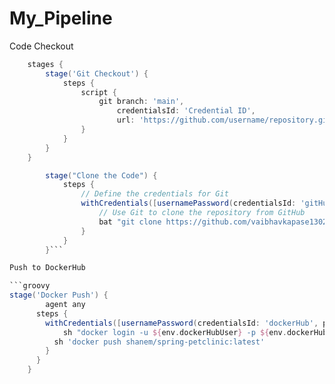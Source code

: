 # My_Pipeline

Code Checkout

```groovy
    stages {
        stage('Git Checkout') {
            steps {
                script {
                    git branch: 'main',
                        credentialsId: 'Credential ID',
                        url: 'https://github.com/username/repository.git'
                }
            }
        }
    }
```

```groovy // Stage 1: Clone the Code
        stage("Clone the Code") {
            steps {
                // Define the credentials for Git
                withCredentials([usernamePassword(credentialsId: 'gitHub', passwordVariable: 'githubPass', usernameVariable: 'githubUser')]) {
                    // Use Git to clone the repository from GitHub
                    bat "git clone https://github.com/vaibhavkapase1302/jenkins-pipeline.git -b main"
                }
            }
        }```

Push to DockerHub

```groovy
stage('Docker Push') {
    	agent any
      steps {
      	withCredentials([usernamePassword(credentialsId: 'dockerHub', passwordVariable: 'dockerHubPassword', usernameVariable: 'dockerHubUser')]) {
        	sh "docker login -u ${env.dockerHubUser} -p ${env.dockerHubPassword}"
          sh 'docker push shanem/spring-petclinic:latest'
        }
      }
    }
```
